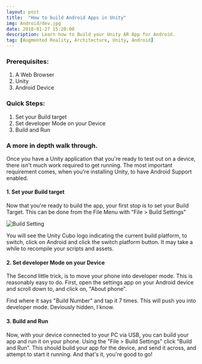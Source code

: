 ```yaml
---
layout: post
title:  "How to build Android Apps in Unity"
img: Android/dev.jpg
date: 2018-01-27 15:20:00
description: Learn how to Build your Unity AR App for Android.
tag: [Augmented Reality, Architecture, Unity, Android]
---
```


### Prerequisites:

1. A Web Browser
2. Unity
4. Android Device

### Quick Steps:

1. Set your Build target
2. Set developer Mode on your Device
3. Build and Run

### A more in depth walk through.

Once you have a Unity application that you're ready to test out on a device, there isn't much work required to get running. The most important requirement comes, when you're installing Unity, to have Android Support enabled. 

#### 1. Set your Build target

Now that you're ready to build the app, your first stop is to set your Build Target. This can be done from the 	File Menu with "File > Build Settings"


<div class="img_row">
	<img style="max-height: 100%;max-width: 100%"  src="{{ site.baseurl }}/img/Blogs/Android/Build_Settings.PNG" alt="Build Setting" title="Build Settings"/>
</div>

You will see the Unity Cubo logo indicating the current build platform, to switch, click on Android and click the switch platform button. It may take a while to recompile your scripts and assets.

#### 2. Set developer Mode on your Device

The Second little trick, is to move your phone into developer mode. This is reasonably easy to do. First, open the settings app on your Android device and scroll down to, and click on, "About phone".

Find where it says "Build Number" and tap it 7 times. This will push you into developer mode. Deviously hidden, I know. 


#### 3. Build and Run
 Now, with your device connected to your PC via USB, you can build your app and run it on your phone. Using the "File > Build Settings" click "Build and Run". This should build your app for the device, and send it across, and attempt to start it running. And that's it, you're good to go!